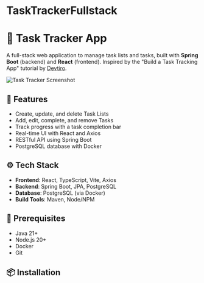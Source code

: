 # TaskTrackerFullstack

# 📝 Task Tracker App

A full-stack web application to manage task lists and tasks, built with **Spring Boot** (backend) and **React** (frontend). Inspired by the "Build a Task Tracking App" tutorial by [Devtiro](https://www.youtube.com/@devtiro).

![Task Tracker Screenshot](./assets/screenshot.png)

## 🚀 Features

- Create, update, and delete Task Lists
- Add, edit, complete, and remove Tasks
- Track progress with a task completion bar
- Real-time UI with React and Axios
- RESTful API using Spring Boot
- PostgreSQL database with Docker

## ⚙️ Tech Stack

- **Frontend**: React, TypeScript, Vite, Axios
- **Backend**: Spring Boot, JPA, PostgreSQL
- **Database**: PostgreSQL (via Docker)
- **Build Tools**: Maven, Node/NPM

## 🧰 Prerequisites

- Java 21+
- Node.js 20+
- Docker
- Git

## 📦 Installation


